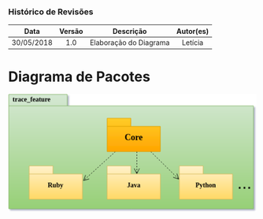 ### Histórico de Revisões

| Data | Versão | Descrição | Autor(es) |
|:----:|:------:|:---------:|:-----:|
|30/05/2018|1.0|Elaboração do Diagrama| Letícia |

# Diagrama de Pacotes

![Diagrama de Pacotes](../img/trace_feature_pacotes.png)

